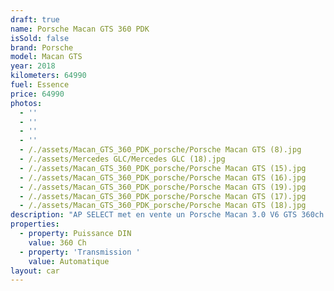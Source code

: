 ```yaml
---
draft: true
name: Porsche Macan GTS 360 PDK
isSold: false
brand: Porsche
model: Macan GTS
year: 2018
kilometers: 64990
fuel: Essence
price: 64990
photos:
  - ''
  - ''
  - ''
  - ''
  - /./assets/Macan_GTS_360_PDK_porsche/Porsche Macan GTS (8).jpg
  - /./assets/Mercedes GLC/Mercedes GLC (18).jpg
  - /./assets/Macan_GTS_360_PDK_porsche/Porsche Macan GTS (15).jpg
  - /./assets/Macan_GTS_360_PDK_porsche/Porsche Macan GTS (16).jpg
  - /./assets/Macan_GTS_360_PDK_porsche/Porsche Macan GTS (19).jpg
  - /./assets/Macan_GTS_360_PDK_porsche/Porsche Macan GTS (17).jpg
  - /./assets/Macan_GTS_360_PDK_porsche/Porsche Macan GTS (18).jpg
description: "AP SELECT met en vente un Porsche Macan 3.0 V6 GTS 360ch PDK.\n\nModèle du 04/2018 avec 64900km.\n\nCouleur Volcano grey metallic, intérieur Cuir / Alcantara entendu noir avec surpiqûres grise.\n\nPack GTS Alcantara intérieur.\n\nVéhicule carte grise France \U0001F1EB\U0001F1F7.\n\nLe véhicule est en parfait état avec carnet complet Porsche et historique suivi.\n\nVendu avec une garantie 6 mois.\n\nLes pneus et freins sont en parfait état.\n\nLe CT est a jour.\n\nÉquipements et options :\n- Boîte PDK\n- Pack GTS alcantara\n- Toit panoramique vitré\n- Freinage sport étriers rouge\n- Pack Chrono plus\n- Echappement sport PSE\n- Suspensions PASM+\n- Jantes 21\" Turbo\n- Intérieur Cuir entendu\n- Pack intérieur alu\n- Sono BOSE\n- Sièges Sport électrique 4 voies\n- Volant Sport + multifonctions\n- Coffre électrique\n- Chauffage auxiliaire par télécommande\n- Phares PDLS +\n- Projecteurs de jour à LED\n- Fond de compteur gris quartz\n- Sièges chauffants\n- Écussons GTS sur les appuis tête\n- Régulateur de vitesse\n- Caméra de recul\n- Aide au stationnement AV / AR\n- Affichage multifonctions plus\n- Climatisation\n- Éclairage et essuie-glaces automatique\n- Rétroviseurs électriques et chauffants\n- Rétroviseurs int / ext Electrochrome\n- Éclairage d’ambiance\n\nDisponible et visible sur RDV pour acheteur sérieux.\n\nPossibilité d'une garantie 3, 6 ou 12 mois en supplément.\n\nRéalisation des démarches d'immatriculation.\n\nAP SELECT c'est des solutions de courtage et conciergerie sur mesure pour profiter librement de sa passion et de son patrimoine.\n\nPrenez le volant, AP SELECT s'occupe du reste."
properties:
  - property: Puissance DIN
    value: 360 Ch
  - property: 'Transmission '
    value: Automatique
layout: car
---
```


